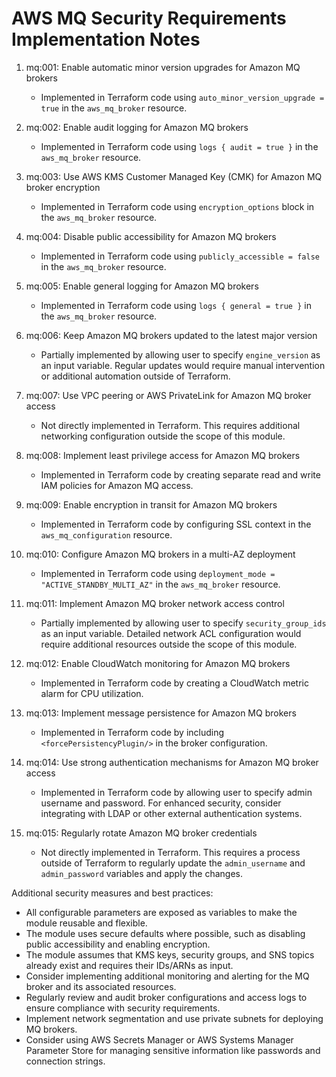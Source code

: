 # AWS MQ Security Requirements Implementation Notes

1. mq:001: Enable automatic minor version upgrades for Amazon MQ brokers
   - Implemented in Terraform code using `auto_minor_version_upgrade = true` in the `aws_mq_broker` resource.

2. mq:002: Enable audit logging for Amazon MQ brokers
   - Implemented in Terraform code using `logs { audit = true }` in the `aws_mq_broker` resource.

3. mq:003: Use AWS KMS Customer Managed Key (CMK) for Amazon MQ broker encryption
   - Implemented in Terraform code using `encryption_options` block in the `aws_mq_broker` resource.

4. mq:004: Disable public accessibility for Amazon MQ brokers
   - Implemented in Terraform code using `publicly_accessible = false` in the `aws_mq_broker` resource.

5. mq:005: Enable general logging for Amazon MQ brokers
   - Implemented in Terraform code using `logs { general = true }` in the `aws_mq_broker` resource.

6. mq:006: Keep Amazon MQ brokers updated to the latest major version
   - Partially implemented by allowing user to specify `engine_version` as an input variable. Regular updates would require manual intervention or additional automation outside of Terraform.

7. mq:007: Use VPC peering or AWS PrivateLink for Amazon MQ broker access
   - Not directly implemented in Terraform. This requires additional networking configuration outside the scope of this module.

8. mq:008: Implement least privilege access for Amazon MQ brokers
   - Implemented in Terraform code by creating separate read and write IAM policies for Amazon MQ access.

9. mq:009: Enable encryption in transit for Amazon MQ brokers
   - Implemented in Terraform code by configuring SSL context in the `aws_mq_configuration` resource.

10. mq:010: Configure Amazon MQ brokers in a multi-AZ deployment
    - Implemented in Terraform code using `deployment_mode = "ACTIVE_STANDBY_MULTI_AZ"` in the `aws_mq_broker` resource.

11. mq:011: Implement Amazon MQ broker network access control
    - Partially implemented by allowing user to specify `security_group_ids` as an input variable. Detailed network ACL configuration would require additional resources outside the scope of this module.

12. mq:012: Enable CloudWatch monitoring for Amazon MQ brokers
    - Implemented in Terraform code by creating a CloudWatch metric alarm for CPU utilization.

13. mq:013: Implement message persistence for Amazon MQ brokers
    - Implemented in Terraform code by including `<forcePersistencyPlugin/>` in the broker configuration.

14. mq:014: Use strong authentication mechanisms for Amazon MQ broker access
    - Implemented in Terraform code by allowing user to specify admin username and password. For enhanced security, consider integrating with LDAP or other external authentication systems.

15. mq:015: Regularly rotate Amazon MQ broker credentials
    - Not directly implemented in Terraform. This requires a process outside of Terraform to regularly update the `admin_username` and `admin_password` variables and apply the changes.

Additional security measures and best practices:
- All configurable parameters are exposed as variables to make the module reusable and flexible.
- The module uses secure defaults where possible, such as disabling public accessibility and enabling encryption.
- The module assumes that KMS keys, security groups, and SNS topics already exist and requires their IDs/ARNs as input.
- Consider implementing additional monitoring and alerting for the MQ broker and its associated resources.
- Regularly review and audit broker configurations and access logs to ensure compliance with security requirements.
- Implement network segmentation and use private subnets for deploying MQ brokers.
- Consider using AWS Secrets Manager or AWS Systems Manager Parameter Store for managing sensitive information like passwords and connection strings.